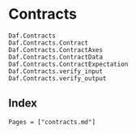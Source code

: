 # Contracts

```@docs
Daf.Contracts
Daf.Contracts.Contract
Daf.Contracts.ContractAxes
Daf.Contracts.ContractData
Daf.Contracts.ContractExpectation
Daf.Contracts.verify_input
Daf.Contracts.verify_output
```

## Index

```@index
Pages = ["contracts.md"]
```
